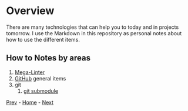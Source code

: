# Overview

There are many technologies that can help you to today and in
projects tomorrow.  I use the Markdown in this repository as personal
notes about how to use the different items.

## How to Notes by areas

1. [Mega-Linter](mega-linter/mega-linter.md)
2. [GitHub](github/github.md) general items
3. git
   1. [git submodule](git/submodule.md)

<!-- markdownlint-disable -->
[Prev]() - [Home](../README.md) - [Next]()
